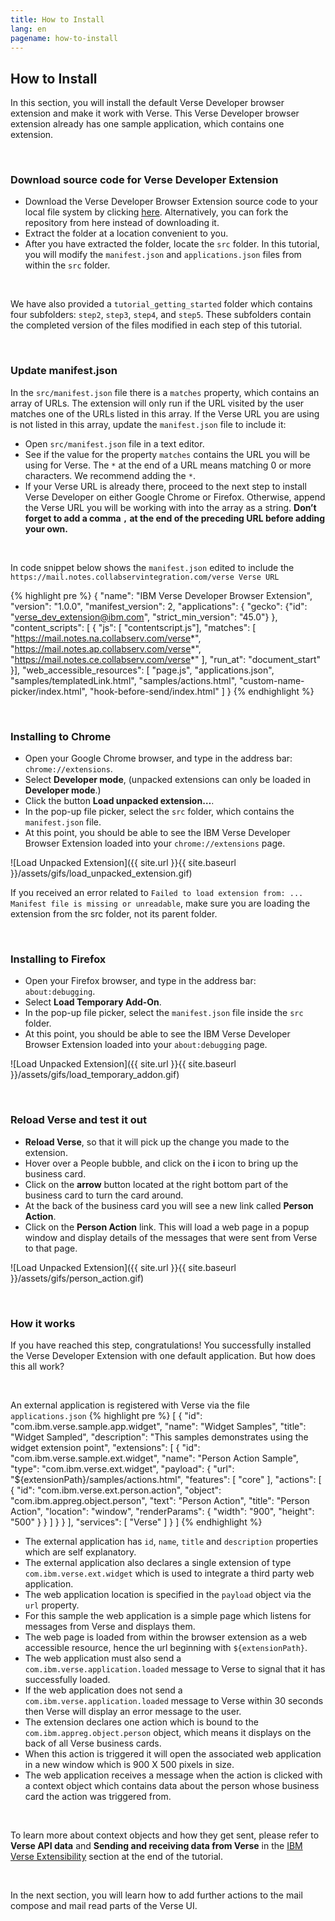```yaml
---
title: How to Install
lang: en
pagename: how-to-install
---
```


## How to Install
In this section, you will install the default Verse Developer browser extension and make it work with Verse. This Verse Developer browser extension already has one sample application, which contains one extension.

&nbsp;

### Download source code for Verse Developer Extension
- Download the Verse Developer Browser Extension source code to your local file system by clicking [here]({{site.data.developers.verseDeveloperExtensionSource}}). Alternatively, you can fork the repository from here instead of downloading it.
- Extract the folder at a location convenient to you.
- After you have extracted the folder, locate the `src` folder. In this tutorial, you will modify the `manifest.json` and `applications.json` files from within the `src` folder.

&nbsp;

We have also provided a `tutorial_getting_started` folder which contains four subfolders: `step2`, `step3`, `step4`, and `step5`. These subfolders contain the completed version of the files modified in each step of this tutorial.

&nbsp;

### Update manifest.json
In the `src/manifest.json` file there is a `matches` property, which contains an array of URLs. The extension will only run if the URL visited by the user matches one of the URLs listed in this array. If the Verse URL you are using is not listed in this array, update the `manifest.json` file to include it:
- Open `src/manifest.json` file in a text editor.
- See if the value for the property `matches` contains the URL you will be using for Verse. The `*` at the end of a URL means matching 0 or more characters. We recommend adding the `*`.
- If your Verse URL is already there, proceed to the next step to install Verse Developer on either Google Chrome or Firefox. Otherwise, append the Verse URL you will be working with into the array as a string. **Don’t forget to add a comma `,` at the end of the preceding URL before adding your own.**

&nbsp;

In code snippet below shows the `manifest.json` edited to include the `https://mail.notes.collabservintegration.com/verse Verse URL`

{% highlight pre %}
{
  "name": "IBM Verse Developer Browser Extension",
  "version": "1.0.0",
  "manifest_version": 2,
  "applications": { "gecko": {"id": "verse_dev_extension@ibm.com", "strict_min_version": "45.0"} },
  "content_scripts": [ {
    "js": [ "contentscript.js"],
    "matches": [
      "https://mail.notes.na.collabserv.com/verse*",
      "https://mail.notes.ap.collabserv.com/verse*",
      "https://mail.notes.ce.collabserv.com/verse*"
    ],
    "run_at": "document_start"
  }],
  "web_accessible_resources": [
    "page.js",
    "applications.json",
    "samples/templatedLink.html",
    "samples/actions.html",
    "custom-name-picker/index.html",
    "hook-before-send/index.html"
  ]
}
{% endhighlight %}

&nbsp;

### Installing to Chrome
- Open your Google Chrome browser, and type in the address bar: `chrome://extensions`.
- Select **Developer mode**, (unpacked extensions can only be loaded in **Developer mode**.)
- Click the button **Load unpacked extension…**.
- In the pop-up file picker, select the `src` folder, which contains the `manifest.json` file.
- At this point, you should be able to see the IBM Verse Developer Browser Extension loaded into your `chrome://extensions` page.

![Load Unpacked Extension]({{ site.url }}{{ site.baseurl }}/assets/gifs/load_unpacked_extension.gif)

If you received an error related to `Failed to load extension from: ... Manifest file is missing or unreadable`, make sure you are loading the extension from the src folder, not its parent folder.

&nbsp;

### Installing to Firefox
- Open your Firefox browser, and type in the address bar: `about:debugging`.
- Select **Load Temporary Add-On**.
- In the pop-up file picker, select the `manifest.json` file inside the `src` folder.
- At this point, you should be able to see the IBM Verse Developer Browser Extension loaded into your `about:debugging` page.

![Load Unpacked Extension]({{ site.url }}{{ site.baseurl }}/assets/gifs/load_temporary_addon.gif)

&nbsp;

### Reload Verse and test it out
- **Reload Verse**, so that it will pick up the change you made to the extension.
- Hover over a People bubble, and click on the **i** icon to bring up the business card.
- Click on the **arrow** button located at the right bottom part of the business card to turn the card around.
- At the back of the business card you will see a new link called **Person Action**.
- Click on the **Person Action** link. This will load a web page in a popup window and display details of the messages that were sent from Verse to that page.

![Load Unpacked Extension]({{ site.url }}{{ site.baseurl }}/assets/gifs/person_action.gif)

&nbsp;

### How it works
If you have reached this step, congratulations! You successfully installed the Verse Developer Extension with one default application. But how does this all work?

&nbsp;

An external application is registered with Verse via the file `applications.json`
{% highlight pre %}
[
  {
    "id": "com.ibm.verse.sample.app.widget",
    "name": "Widget Samples",
    "title": "Widget Sampled",
    "description": "This samples demonstrates using the widget extension point",
    "extensions": [
      {
        "id": "com.ibm.verse.sample.ext.widget",
        "name": "Person Action Sample",
        "type": "com.ibm.verse.ext.widget",
        "payload": {
          "url": "${extensionPath}/samples/actions.html",
          "features": [
            "core"
          ],
          "actions": [
            {
              "id": "com.ibm.verse.ext.person.action",
              "object": "com.ibm.appreg.object.person",
              "text": "Person Action",
              "title": "Person Action",
              "location": "window",
              "renderParams": {
                "width": "900",
                "height": "500"
              }
            }
          ]
        }
      }
    ],
    "services": [
      "Verse"
    ]
  }
]
{% endhighlight %}
- The external application has `id`, `name`, `title` and `description` properties which are self explanatory.
- The external application also declares a single extension of type `com.ibm.verse.ext.widget` which is used to integrate a third party web application.
- The web application location is specified in the `payload` object via the `url` property.
- For this sample the web application is a simple page which listens for messages from Verse and displays them.
- The web page is loaded from within the browser extension as a web accessible resource, hence the url beginning with `${extensionPath}`.
- The web application must also send a `com.ibm.verse.application.loaded` message to Verse to signal that it has successfully loaded.
- If the web application does not send a `com.ibm.verse.application.loaded` message to Verse within 30 seconds then Verse will display an error message to the user.
- The extension declares one action which is bound to the `com.ibm.appreg.object.person` object, which means it displays on the back of all Verse business cards.
- When this action is triggered it will open the associated web application in a new window which is 900 X 500 pixels in size.
- The web application receives a message when the action is clicked with a context object which contains data about the person whose business card the action was triggered from.

&nbsp;

To learn more about context objects and how they get sent, please refer to **Verse API data** and **Sending and receiving data from Verse** in the [IBM Verse Extensibility](#ibm-verse-extensibility) section at the end of the tutorial.

&nbsp;

In the next section, you will learn how to add further actions to the mail compose and mail read parts of the Verse UI.
